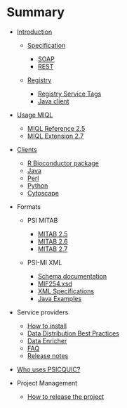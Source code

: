 # Summary

* [Introduction](README.md)
  * [Specification](PsicquicSpecification.md)
    * [SOAP](PsicquicSpec_1_3_Soap.md)
    * [REST](PsicquicSpec_1_3_Rest.md)

  * [Registry](Registry.md)
    * [Registry Service Tags](PsicquicServiceTags.md)
    * [Java client](RegistryJavaClient.md)

* [Usage MIQL](MiqlDefinition.md)
  * [MIQL Reference 2.5](MiqlReference.md)
  * [MIQL Extension 2.7](MiqlReference27.md)

* [Clients](Clients.md)
  * [R Bioconductor package](http://www.bioconductor.org/packages/release/bioc/html/PSICQUIC.html)
  * [Java](JavaClient.md)
  * [Perl](PerlCodeSamples.md)
  * [Python](PythonCodeSamples.md)
  * [Cytoscape](CytoscapeClient.md)

* Formats
  * PSI MITAB
    * [MITAB 2.5](MITAB25Format.md)
    * [MITAB 2.6](MITAB26Format.md)
    * [MITAB 2.7](MITAB27Format.md)

  * PSI-MI XML
    * [Schema documentation](http://psidev.sourceforge.net/molecular_interactions/rel25/doc/)
    * [MIF254.xsd](http://psidev.cvs.sourceforge.net/viewvc/psidev/psi/mi/rel25/src/MIF254.xsd)
    * [XML Specifications](http://code.google.com/p/psimi/wiki/PsimiXMLSpecifications)
    * [Java Examples](http://code.google.com/p/psimi/wiki/PsimiExamples)


* Service providers
  * [How to install](HowToInstallPsicquicSolr.md)
  * [Data Distribution Best Practices](DataDistributionBestPractices.md)
  * [Data Enricher](DataEnricher.md)
  * [FAQ](Faq.md)
  * [Release notes](ReleaseNotes.md)

* [Who uses PSICQUIC?](WhoUsesPsicquic.md)
* Project Management
  * [How to release the project](PreparingARelease.md)


